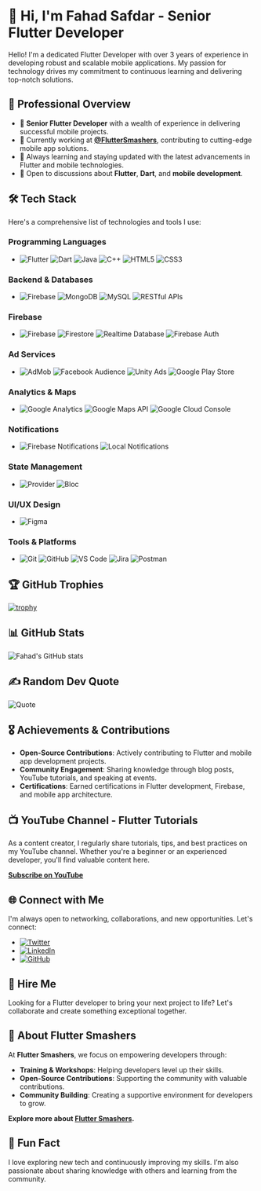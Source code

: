 # 👋 Hi, I'm Fahad Safdar - Senior Flutter Developer

Hello! I'm a dedicated Flutter Developer with over 3 years of experience in developing robust and scalable mobile applications. My passion for technology drives my commitment to continuous learning and delivering top-notch solutions.

## 🚀 Professional Overview
- 💼 **Senior Flutter Developer** with a wealth of experience in delivering successful mobile projects.
- 🔭 Currently working at **[@FlutterSmashers](#)**, contributing to cutting-edge mobile app solutions.
- 🌱 Always learning and staying updated with the latest advancements in Flutter and mobile technologies.
- 💬 Open to discussions about **Flutter**, **Dart**, and **mobile development**.

## 🛠️ Tech Stack
Here's a comprehensive list of technologies and tools I use:

### **Programming Languages**
- ![Flutter](https://img.shields.io/badge/Flutter-%2302569B.svg?style=for-the-badge&logo=Flutter&logoColor=white) ![Dart](https://img.shields.io/badge/Dart-%230175C2.svg?style=for-the-badge&logo=Dart&logoColor=white) ![Java](https://img.shields.io/badge/Java-%23FF8C00.svg?style=for-the-badge&logo=Java&logoColor=white) ![C++](https://img.shields.io/badge/C++-%2300599C.svg?style=for-the-badge&logo=Cplusplus&logoColor=white) ![HTML5](https://img.shields.io/badge/HTML5-%23E34F26.svg?style=for-the-badge&logo=HTML5&logoColor=white) ![CSS3](https://img.shields.io/badge/CSS3-%231572B6.svg?style=for-the-badge&logo=CSS3&logoColor=white) 

### **Backend & Databases**
- ![Firebase](https://img.shields.io/badge/Firebase-%23039BE5.svg?style=for-the-badge&logo=Firebase&logoColor=white) ![MongoDB](https://img.shields.io/badge/MongoDB-%2347A248.svg?style=for-the-badge&logo=MongoDB&logoColor=white) ![MySQL](https://img.shields.io/badge/MySQL-%2300758F.svg?style=for-the-badge&logo=MySQL&logoColor=white) ![RESTful APIs](https://img.shields.io/badge/REST-APIs-%23FF6F00?style=for-the-badge)


### **Firebase**
- ![Firebase](https://img.shields.io/badge/Firebase-%23039BE5.svg?style=for-the-badge&logo=Firebase&logoColor=white) ![Firestore](https://img.shields.io/badge/Cloud_Firestore-%23F6C342.svg?style=for-the-badge&logo=GoogleCloud&logoColor=white) ![Realtime Database](https://img.shields.io/badge/Realtime_Database-%23F6C342.svg?style=for-the-badge&logo=GoogleCloud&logoColor=white) ![Firebase Auth](https://img.shields.io/badge/Firebase_Auth-%23F6C342.svg?style=for-the-badge&logo=Firebase&logoColor=white)

### **Ad Services**
- ![AdMob](https://img.shields.io/badge/AdMob-%23F6C342.svg?style=for-the-badge&logo=GoogleAds&logoColor=white) ![Facebook Audience](https://img.shields.io/badge/Facebook_Audience-%234267B2.svg?style=for-the-badge&logo=Facebook&logoColor=white) ![Unity Ads](https://img.shields.io/badge/Unity_Ads-%23000000.svg?style=for-the-badge&logo=Unity&logoColor=white) ![Google Play Store](https://img.shields.io/badge/Google_Play_Store-%23F6C342.svg?style=for-the-badge&logo=GooglePlay&logoColor=white) 

### **Analytics & Maps**
- ![Google Analytics](https://img.shields.io/badge/Google_Analytics-%23F6C342.svg?style=for-the-badge&logo=GoogleAnalytics&logoColor=white) ![Google Maps API](https://img.shields.io/badge/Google_Maps_API-%23F6C342.svg?style=for-the-badge&logo=GoogleMaps&logoColor=white) ![Google Cloud Console](https://img.shields.io/badge/Google_Cloud_Console-%23F6C342.svg?style=for-the-badge&logo=GoogleCloud&logoColor=white) 

### **Notifications**
- ![Firebase Notifications](https://img.shields.io/badge/Firebase_Notifications-%23F6C342.svg?style=for-the-badge&logo=Firebase&logoColor=white) ![Local Notifications](https://img.shields.io/badge/Local_Notifications-%23000000.svg?style=for-the-badge&logo=Android&logoColor=white) 



### **State Management**
- ![Provider](https://img.shields.io/badge/Provider-%23E74430.svg?style=for-the-badge&logo=Provider&logoColor=white) ![Bloc](https://img.shields.io/badge/Bloc-%2300C4B3.svg?style=for-the-badge&logo=Bloc&logoColor=white)

### **UI/UX Design**
- ![Figma](https://img.shields.io/badge/Figma-%23F24E1E.svg?style=for-the-badge&logo=Figma&logoColor=white)

### **Tools & Platforms**
- ![Git](https://img.shields.io/badge/Git-%23F05033.svg?style=for-the-badge&logo=Git&logoColor=white) ![GitHub](https://img.shields.io/badge/GitHub-%2312100E.svg?style=for-the-badge&logo=GitHub&logoColor=white) ![VS Code](https://img.shields.io/badge/VS_Code-%23007ACC.svg?style=for-the-badge&logo=VisualStudioCode&logoColor=white) ![Jira](https://img.shields.io/badge/Jira-%230052CC.svg?style=for-the-badge&logo=Jira&logoColor=white) ![Postman](https://img.shields.io/badge/Postman-%23FF6C37.svg?style=for-the-badge&logo=Postman&logoColor=white)

## 🏆 GitHub Trophies
[![trophy](https://github-profile-trophy.vercel.app/?username=yourusername&theme=onedark)](https://github.com/yourusername/github-profile-trophy)

## 📊 GitHub Stats
![Fahad's GitHub stats](https://github-readme-stats.vercel.app/api?username=yourusername&show_icons=true&theme=radical)

## ✍️ Random Dev Quote
![Quote](https://quotes-github-readme.vercel.app/api?type=horizontal&theme=radical)

## 🎖️ Achievements & Contributions
- **Open-Source Contributions**: Actively contributing to Flutter and mobile app development projects.
- **Community Engagement**: Sharing knowledge through blog posts, YouTube tutorials, and speaking at events.
- **Certifications**: Earned certifications in Flutter development, Firebase, and mobile app architecture.

## 📺 YouTube Channel - Flutter Tutorials
As a content creator, I regularly share tutorials, tips, and best practices on my YouTube channel. Whether you're a beginner or an experienced developer, you'll find valuable content here.

**[Subscribe on YouTube](https://youtube.com/@FlutterSmashers)**

## 🌐 Connect with Me
I'm always open to networking, collaborations, and new opportunities. Let's connect:

- [![Twitter](https://img.shields.io/badge/Twitter-%231DA1F2.svg?style=for-the-badge&logo=Twitter&logoColor=white)](https://twitter.com/ifahadislive)
- [![LinkedIn](https://img.shields.io/badge/LinkedIn-%230077B5.svg?style=for-the-badge&logo=LinkedIn&logoColor=white)](https://www.linkedin.com/in/ifahadislive/)
- [![GitHub](https://img.shields.io/badge/GitHub-%2312100E.svg?style=for-the-badge&logo=GitHub&logoColor=white)](https://github.com/ifahadislive)

## 💼 Hire Me
Looking for a Flutter developer to bring your next project to life? Let's collaborate and create something exceptional together.

## 🏢 About Flutter Smashers
At **Flutter Smashers**, we focus on empowering developers through:

- **Training & Workshops**: Helping developers level up their skills.
- **Open-Source Contributions**: Supporting the community with valuable contributions.
- **Community Building**: Creating a supportive environment for developers to grow.

**Explore more about [Flutter Smashers](#).**

## 💬 Fun Fact
I love exploring new tech and continuously improving my skills. I’m also passionate about sharing knowledge with others and learning from the community.
